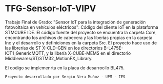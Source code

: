 # TFG-Sensor-IoT-VIPV
Trabajo Final de Grado: "Sensor IoT para la integración de generación fotovoltaica en vehículos eléctricos": Código del cliente IoT en la plataforma STMCUBE IDE. El código fuente del proyecto se encuentra la carpeta Core, encontrando los archivos de cabecera y las liberías propias en la carpeta Inc y el desarrollo y definiciones en la carpeta Src. El proyecto hace uso de las librerías de ST X-CLD-GEN en los directorios B-L475E-IOT1_GenericMQTT, y la libería X-CUBE-MEMS en el directorio Middlewares/ST/STM32_MotionFX_Library.

El codigo se implemenrta en la placa de desarroollo BL475.

	Proyecto desarrollado por Sergio Vera Muñoz - UPM - IES
